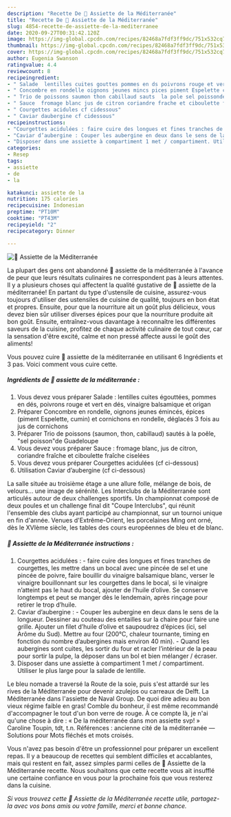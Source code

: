 ```yaml
---
description: "Recette De 🌺 Assiette de la Méditerranée"
title: "Recette De 🌺 Assiette de la Méditerranée"
slug: 4854-recette-de-assiette-de-la-mediterranee
date: 2020-09-27T00:31:42.120Z
image: https://img-global.cpcdn.com/recipes/82468a7fdf3ff9dc/751x532cq70/🌺-assiette-de-la-mediterranee-photo-principale-de-la-recette.jpg
thumbnail: https://img-global.cpcdn.com/recipes/82468a7fdf3ff9dc/751x532cq70/🌺-assiette-de-la-mediterranee-photo-principale-de-la-recette.jpg
cover: https://img-global.cpcdn.com/recipes/82468a7fdf3ff9dc/751x532cq70/🌺-assiette-de-la-mediterranee-photo-principale-de-la-recette.jpg
author: Eugenia Swanson
ratingvalue: 4.4
reviewcount: 8
recipeingredient:
- " Salade  lentilles cuites gouttes pommes en ds poivrons rouge et vert en ds vinaigre balsamique et origan"
- " Concombre en rondelle oignons jeunes mincs pices piment Espelette cumin et cornichons en rondelle dglacs 3 fois au jus de cornichons"
- " Trio de poissons saumon thon cabillaud sauts  la pole sel poissonde Guadeloupe"
- " Sauce  fromage blanc jus de citron coriandre frache et ciboulette frache ciseles"
- " Courgettes acidules cf cidessous"
- " Caviar daubergine cf cidessous"
recipeinstructions:
- "Courgettes acidulées : faire cuire des longues et fines tranches de courgettes, les mettre dans un bocal avec une pincée de sel et une pincée de poivre, faire bouillir du vinaigre balsamique blanc, verser le vinaigre bouillonnant sur les courgettes dans le bocal, si le vinaigre n’atteint pas le haut du bocal, ajouter de l’huile d’olive. Se conserve longtemps et peut se manger dès le lendemain, après rinçage pour retirer le trop d’huile."
- "Caviar d’aubergine : Couper les aubergine en deux dans le sens de la longueur. Dessiner au couteau des entailles sur la chaire pour faire une grille. Ajouter un filet d’huile d’olive et saupoudrez d’épices (ici, sel Arôme du Sud). Mettre au four (200°C, chaleur tournante, timing en fonction du nombre d’aubergines mais environ 40 min). Quand les aubergines sont cuites, les sortir du four et racler l’intérieur de la peau pour sortir la pulpe, la déposer dans un bol et bien mélanger / écraser."
- "Disposer dans une assiette à compartiment 1 met / compartiment. Utiliser le plus large pour la salade de lentille."
categories:
- Resep
tags:
- assiette
- de
- la

katakunci: assiette de la 
nutrition: 175 calories
recipecuisine: Indonesian
preptime: "PT10M"
cooktime: "PT43M"
recipeyield: "2"
recipecategory: Dinner

---
```



![🌺 Assiette de la Méditerranée](https://img-global.cpcdn.com/recipes/82468a7fdf3ff9dc/751x532cq70/🌺-assiette-de-la-mediterranee-photo-principale-de-la-recette.jpg)

La plupart des gens ont abandonné 🌺 assiette de la méditerranée à l'avance de peur que leurs résultats culinaires ne correspondent pas à leurs attentes. Il y a plusieurs choses qui affectent la qualité gustative de 🌺 assiette de la méditerranée! En partant du type d'ustensile de cuisine, assurez-vous toujours d'utiliser des ustensiles de cuisine de qualité, toujours en bon état et propres. Ensuite, pour que la nourriture ait un goût plus délicieux, vous devez bien sûr utiliser diverses épices pour que la nourriture produite ait bon goût. Ensuite, entraînez-vous davantage à reconnaître les différentes saveurs de la cuisine, profitez de chaque activité culinaire de tout cœur, car la sensation d'être excité, calme et non pressé affecte aussi le goût des aliments!

<!--inarticleads1-->

Vous pouvez cuire 🌺 assiette de la méditerranée en utilisant 6 Ingrédients et 3 pas. Voici comment vous cuire cette.

##### Ingrédients de 🌺 assiette de la méditerranée :

1. Vous devez vous préparer  Salade : lentilles cuites égouttées, pommes en dés, poivrons rouge et vert en dés, vinaigre balsamique et origan
1. Préparer  Concombre en rondelle, oignons jeunes émincés, épices (piment Espelette, cumin) et cornichons en rondelle, déglacés 3 fois au jus de cornichons
1. Préparer  Trio de poissons (saumon, thon, cabillaud) sautés à la poêle, &#34;sel poisson&#34;de Guadeloupe
1. Vous devez vous préparer  Sauce : fromage blanc, jus de citron, coriandre fraîche et ciboulette fraîche ciselées
1. Vous devez vous préparer  Courgettes acidulées (cf ci-dessous)
1. Utilisation  Caviar d’aubergine (cf ci-dessous)


La salle située au troisième étage a une allure folle, mélange de bois, de velours… une image de sérénité. Les Interclubs de la Méditerranée sont articulés autour de deux challenges sportifs. Un championnat composé de deux poules et un challenge final dit &#34;Coupe Interclubs&#34;, qui réunit l&#39;ensemble des clubs ayant participé au championnat, sur un tournoi unique en fin d&#39;année. Venues d&#39;Extrême-Orient, les porcelaines Ming ont orné, dès le XVIème siècle, les tables des cours européennes de bleu et de blanc. 

<!--inarticleads2-->

##### 🌺 Assiette de la Méditerranée instructions :

1. Courgettes acidulées : - faire cuire des longues et fines tranches de courgettes, les mettre dans un bocal avec une pincée de sel et une pincée de poivre, faire bouillir du vinaigre balsamique blanc, verser le vinaigre bouillonnant sur les courgettes dans le bocal, si le vinaigre n’atteint pas le haut du bocal, ajouter de l’huile d’olive. Se conserve longtemps et peut se manger dès le lendemain, après rinçage pour retirer le trop d’huile.
1. Caviar d’aubergine : - Couper les aubergine en deux dans le sens de la longueur. Dessiner au couteau des entailles sur la chaire pour faire une grille. Ajouter un filet d’huile d’olive et saupoudrez d’épices (ici, sel Arôme du Sud). Mettre au four (200°C, chaleur tournante, timing en fonction du nombre d’aubergines mais environ 40 min). - Quand les aubergines sont cuites, les sortir du four et racler l’intérieur de la peau pour sortir la pulpe, la déposer dans un bol et bien mélanger / écraser.
1. Disposer dans une assiette à compartiment 1 met / compartiment. Utiliser le plus large pour la salade de lentille.


Le bleu nomade a traversé la Route de la soie, puis s&#39;est attardé sur les rives de la Méditerranée pour devenir azulejos ou carreaux de Delft. La Méditerranée dans l&#39;assiette de Naval Group. De quoi dire adieu au bon vieux régime faible en gras! Comble du bonheur, il est même recommandé d&#39;accompagner le tout d&#39;un bon verre de rouge. À ce compte là, je n&#39;ai qu&#39;une chose à dire : « De la méditerranée dans mon assiette svp! » Caroline Toupin, tdt, t.n. Références : ancienne cité de la méditerranée — Solutions pour Mots fléchés et mots croisés. 

<!--inarticleads1-->

<p>
Vous n'avez pas besoin d'être un professionnel pour préparer un excellent repas. Il y a beaucoup de recettes qui semblent difficiles et accablantes, mais qui restent en fait, assez simples parmi celles de 🌺 Assiette de la Méditerranée recette. Nous souhaitons que cette recette vous ait insufflé une certaine confiance en vous pour la prochaine fois que vous resterez dans la cuisine.
</p>

<p>
<i>Si vous trouvez cette 🌺 Assiette de la Méditerranée recette utile, partagez-la avec vos bons amis ou votre famille, merci et bonne chance.</i>
</p>
